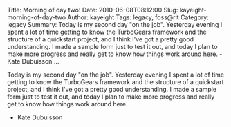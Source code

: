 Title: Morning of day two!
Date: 2010-06-08T08:12:00
Slug: kayeight-morning-of-day-two
Author: kayeight
Tags: legacy, foss@rit
Category: legacy
Summary: Today is my second day "on the job". Yesterday evening I spent a lot of time getting to know the TurboGears framework and the structure of a quickstart project, and I think I've got a pretty good understanding. I made a sample form just to test it out, and today I plan to make more progress and really get to know how things work around here.  - Kate Dubuisson   ... 

Today is my second day "on the job". Yesterday evening I spent a lot of time
getting to know the TurboGears framework and the structure of a quickstart
project, and I think I've got a pretty good understanding. I made a sample
form just to test it out, and today I plan to make more progress and really
get to know how things work around here.

- Kate Dubuisson

